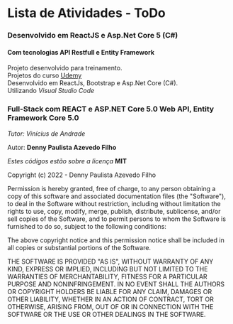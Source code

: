 # Lista de Atividades - ToDo

### Desenvolvido em ReactJS e Asp.Net Core 5 (C#)

#### Com tecnologias API Restfull e Entity Framework

Projeto desenvolvido para treinamento.  
Projetos do curso [Udemy](https://www.udemy.com/)  
Desenvolvido em ReactJs, Bootstrap e Asp.Net Core (C#).  
Utilizando _Visual Studio Code_

### Full-Stack com REACT e ASP.NET Core 5.0 Web API, Entity Framework Core 5.0

_Tutor: Vinícius de Andrade_

Autor: **Denny Paulista Azevedo Filho**

_Estes códigos estão sobre a licença_ **MIT**

Copyright (c) 2022 - Denny Paulista Azevedo Filho

Permission is hereby granted, free of charge, to any person obtaining a copy
of this software and associated documentation files (the "Software"), to deal
in the Software without restriction, including without limitation the rights
to use, copy, modify, merge, publish, distribute, sublicense, and/or sell
copies of the Software, and to permit persons to whom the Software is
furnished to do so, subject to the following conditions:

The above copyright notice and this permission notice shall be included in all
copies or substantial portions of the Software.

THE SOFTWARE IS PROVIDED "AS IS", WITHOUT WARRANTY OF ANY KIND, EXPRESS OR
IMPLIED, INCLUDING BUT NOT LIMITED TO THE WARRANTIES OF MERCHANTABILITY,
FITNESS FOR A PARTICULAR PURPOSE AND NONINFRINGEMENT. IN NO EVENT SHALL THE
AUTHORS OR COPYRIGHT HOLDERS BE LIABLE FOR ANY CLAIM, DAMAGES OR OTHER
LIABILITY, WHETHER IN AN ACTION OF CONTRACT, TORT OR OTHERWISE, ARISING FROM,
OUT OF OR IN CONNECTION WITH THE SOFTWARE OR THE USE OR OTHER DEALINGS IN THE
SOFTWARE.
